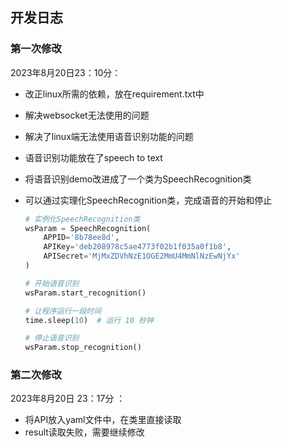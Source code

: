 ## 开发日志

### 第一次修改

2023年8月20日23：10分：

- 改正linux所需的依赖，放在requirement.txt中

- 解决websocket无法使用的问题

- 解决了linux端无法使用语音识别功能的问题

- 语音识别功能放在了speech to text

- 将语音识别demo改进成了一个类为SpeechRecognition类

- 可以通过实理化SpeechRecognition类，完成语音的开始和停止

  ```python
  # 实例化SpeechRecognition类
  wsParam = SpeechRecognition(
      APPID='8b78ee8d',
      APIKey='deb208978c5ae4773f02b1f035a0f1b8',
      APISecret='MjMxZDVhNzE1OGE2MmU4MmNlNzEwNjYx'
  )
  
  # 开始语音识别
  wsParam.start_recognition()
  
  # 让程序运行一段时间
  time.sleep(10)  # 运行 10 秒钟
  
  # 停止语音识别
  wsParam.stop_recognition()
  ```

### 第二次修改

2023年8月20日 23：17分 ：

- 将API放入yaml文件中，在类里直接读取
- result读取失败，需要继续修改

